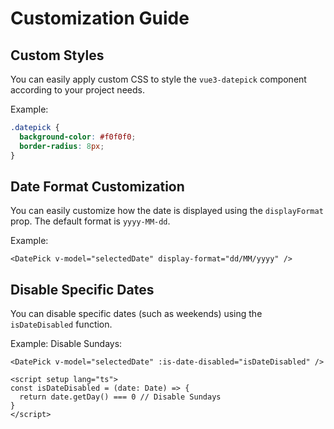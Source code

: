 # Customization Guide

## Custom Styles

You can easily apply custom CSS to style the `vue3-datepick` component according to your project needs.

Example:

```css
.datepick {
  background-color: #f0f0f0;
  border-radius: 8px;
}
```

## Date Format Customization

You can easily customize how the date is displayed using the `displayFormat` prop. The default format is `yyyy-MM-dd`.

Example:

```vue
<DatePick v-model="selectedDate" display-format="dd/MM/yyyy" />
```

## Disable Specific Dates

You can disable specific dates (such as weekends) using the `isDateDisabled` function.

Example: Disable Sundays:

```vue
<DatePick v-model="selectedDate" :is-date-disabled="isDateDisabled" />

<script setup lang="ts">
const isDateDisabled = (date: Date) => {
  return date.getDay() === 0 // Disable Sundays
}
</script>
```
